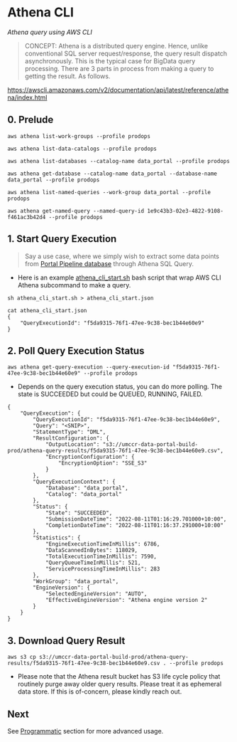 # Athena CLI

_Athena query using AWS CLI_

> CONCEPT: Athena is a distributed query engine. Hence, unlike conventional SQL server request/response, the query result dispatch asynchronously. This is the typical case for BigData query processing. There are 3 parts in process from making a query to getting the result. As follows. 

https://awscli.amazonaws.com/v2/documentation/api/latest/reference/athena/index.html

## 0. Prelude

```
aws athena list-work-groups --profile prodops
```
```
aws athena list-data-catalogs --profile prodops
```
```
aws athena list-databases --catalog-name data_portal --profile prodops
```
```
aws athena get-database --catalog-name data_portal --database-name data_portal --profile prodops
```
```
aws athena list-named-queries --work-group data_portal --profile prodops
```
```
aws athena get-named-query --named-query-id 1e9c43b3-02e3-4822-9108-f461ac3b42d4 --profile prodops
```

## 1. Start Query Execution

> Say a use case, where we simply wish to extract some data points from [Portal Pipeline database](../model/data_portal_model.pdf) through Athena SQL Query.

- Here is an example [athena_cli_start.sh](athena_cli_start.sh) bash script that wrap AWS CLI Athena subcommand to make a query.

```
sh athena_cli_start.sh > athena_cli_start.json

cat athena_cli_start.json
{
    "QueryExecutionId": "f5da9315-76f1-47ee-9c38-bec1b44e60e9"
}
```

## 2. Poll Query Execution Status

```
aws athena get-query-execution --query-execution-id "f5da9315-76f1-47ee-9c38-bec1b44e60e9" --profile prodops
```

- Depends on the query execution status, you can do more polling. The state is SUCCEEDED but could be QUEUED, RUNNING, FAILED.

```
{
    "QueryExecution": {
        "QueryExecutionId": "f5da9315-76f1-47ee-9c38-bec1b44e60e9",
        "Query": "<SNIP>",
        "StatementType": "DML",
        "ResultConfiguration": {
            "OutputLocation": "s3://umccr-data-portal-build-prod/athena-query-results/f5da9315-76f1-47ee-9c38-bec1b44e60e9.csv",
            "EncryptionConfiguration": {
                "EncryptionOption": "SSE_S3"
            }
        },
        "QueryExecutionContext": {
            "Database": "data_portal",
            "Catalog": "data_portal"
        },
        "Status": {
            "State": "SUCCEEDED",
            "SubmissionDateTime": "2022-08-11T01:16:29.701000+10:00",
            "CompletionDateTime": "2022-08-11T01:16:37.291000+10:00"
        },
        "Statistics": {
            "EngineExecutionTimeInMillis": 6786,
            "DataScannedInBytes": 118029,
            "TotalExecutionTimeInMillis": 7590,
            "QueryQueueTimeInMillis": 521,
            "ServiceProcessingTimeInMillis": 283
        },
        "WorkGroup": "data_portal",
        "EngineVersion": {
            "SelectedEngineVersion": "AUTO",
            "EffectiveEngineVersion": "Athena engine version 2"
        }
    }
}
```

## 3. Download Query Result

```
aws s3 cp s3://umccr-data-portal-build-prod/athena-query-results/f5da9315-76f1-47ee-9c38-bec1b44e60e9.csv . --profile prodops
```

- Please note that the Athena result bucket has S3 life cycle policy that routinely purge away older query results. Please treat it as ephemeral data store. If this is of-concern, please kindly reach out.


## Next

See [Programmatic](./README.md) section for more advanced usage.
